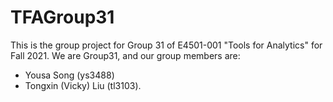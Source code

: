 # TFAGroup31
This is the group project for Group 31 of E4501-001 "Tools for Analytics" for Fall 2021.
We are Group31, and our group members are:
* Yousa Song (ys3488) 
* Tongxin (Vicky) Liu (tl3103).
